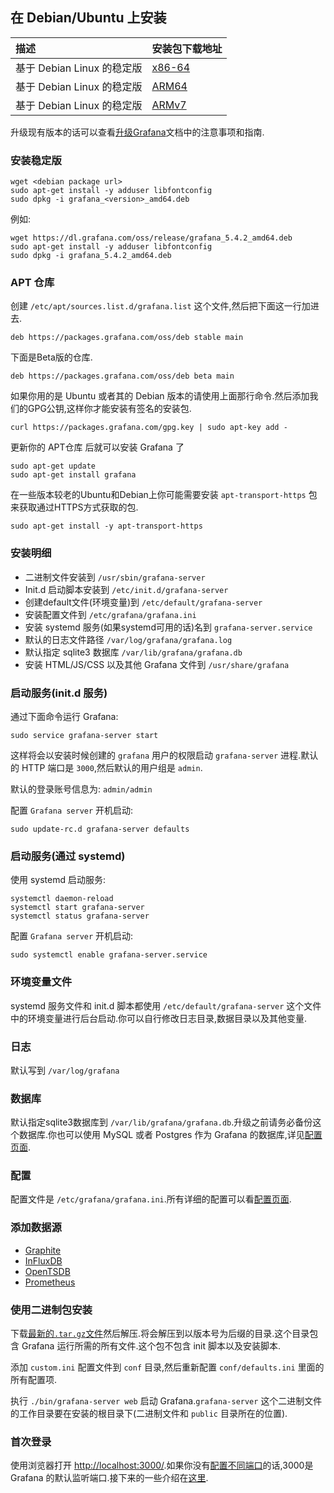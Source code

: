 ## 在 Debian/Ubuntu 上安装
| 描述 | 安装包下载地址 |
| :----- | :----- |
| 基于 Debian Linux 的稳定版 | [x86-64](https://grafana.com/grafana/download?platform=linux) |
| 基于 Debian Linux 的稳定版 | [ARM64](https://grafana.com/grafana/download?platform=arm) |
| 基于 Debian Linux 的稳定版 |[ARMv7](https://grafana.com/grafana/download?platform=arm) |

升级现有版本的话可以查看[升级Grafana](http://docs.grafana.org/installation/upgrading/)文档中的注意事项和指南.

### 安装稳定版
```
wget <debian package url>
sudo apt-get install -y adduser libfontconfig
sudo dpkg -i grafana_<version>_amd64.deb
```
例如:
```
wget https://dl.grafana.com/oss/release/grafana_5.4.2_amd64.deb
sudo apt-get install -y adduser libfontconfig
sudo dpkg -i grafana_5.4.2_amd64.deb
```

### APT 仓库
创建 `/etc/apt/sources.list.d/grafana.list` 这个文件,然后把下面这一行加进去.
```
deb https://packages.grafana.com/oss/deb stable main
```
下面是Beta版的仓库.
```
deb https://packages.grafana.com/oss/deb beta main
```
如果你用的是 Ubuntu 或者其的 Debian 版本的请使用上面那行命令.然后添加我们的GPG公钥,这样你才能安装有签名的安装包.
```
curl https://packages.grafana.com/gpg.key | sudo apt-key add -
```
更新你的 APT仓库 后就可以安装 Grafana 了
```
sudo apt-get update
sudo apt-get install grafana
```
在一些版本较老的Ubuntu和Debian上你可能需要安装 `apt-transport-https` 包来获取通过HTTPS方式获取的包.
```
sudo apt-get install -y apt-transport-https
```

### 安装明细
* 二进制文件安装到 `/usr/sbin/grafana-server`
* Init.d 启动脚本安装到 `/etc/init.d/grafana-server`
* 创建default文件(环境变量)到 `/etc/default/grafana-server`
* 安装配置文件到 `/etc/grafana/grafana.ini`
* 安装 systemd 服务(如果systemd可用的话)名到 `grafana-server.service`
* 默认的日志文件路径 `/var/log/grafana/grafana.log`
* 默认指定 sqlite3 数据库 `/var/lib/grafana/grafana.db`
* 安装 HTML/JS/CSS 以及其他 Grafana 文件到 `/usr/share/grafana`

### 启动服务(init.d 服务)
通过下面命令运行 Grafana:
```
sudo service grafana-server start
```
这样将会以安装时候创建的 `grafana` 用户的权限启动 `grafana-server` 进程.默认的 HTTP 端口是 `3000`,然后默认的用户组是 `admin`.

默认的登录账号信息为: `admin/admin`

配置 `Grafana server` 开机启动:
```
sudo update-rc.d grafana-server defaults
```

### 启动服务(通过 systemd)
使用 systemd 启动服务:
```
systemctl daemon-reload
systemctl start grafana-server
systemctl status grafana-server
```
配置 `Grafana server` 开机启动:
```
sudo systemctl enable grafana-server.service
```

### 环境变量文件
systemd 服务文件和 init.d 脚本都使用 `/etc/default/grafana-server` 这个文件中的环境变量进行后台启动.你可以自行修改日志目录,数据目录以及其他变量.

### 日志
默认写到 `/var/log/grafana`

### 数据库
默认指定sqlite3数据库到 `/var/lib/grafana/grafana.db`.升级之前请务必备份这个数据库.你也可以使用 MySQL 或者 Postgres 作为 Grafana 的数据库,详见[配置页面](http://docs.grafana.org/installation/configuration/#database).

### 配置
配置文件是 `/etc/grafana/grafana.ini`.所有详细的配置可以看[配置页面](http://docs.grafana.org/installation/configuration/).

### 添加数据源
* [Graphite](http://docs.grafana.org/features/datasources/graphite/)
* [InFluxDB](http://docs.grafana.org/features/datasources/influxdb/)
* [OpenTSDB](http://docs.grafana.org/features/datasources/opentsdb/)
* [Prometheus](http://docs.grafana.org/features/datasources/prometheus/)

### 使用二进制包安装
下载[最新的`.tar.gz`文件](https://grafana.com/get)然后解压.将会解压到以版本号为后缀的目录.这个目录包含 Grafana 运行所需的所有文件.这个包不包含 init 脚本以及安装脚本.

添加 `custom.ini` 配置文件到 `conf` 目录,然后重新配置 `conf/defaults.ini` 里面的所有配置项.

执行 `./bin/grafana-server web` 启动 Grafana.`grafana-server` 这个二进制文件的工作目录要在安装的根目录下(二进制文件和 `public` 目录所在的位置).

### 首次登录
使用浏览器打开 [http://localhost:3000/](http://localhost:3000/).如果你没有[配置不同端口](http://docs.grafana.org/installation/configuration/#http-port)的话,3000是 Grafana 的默认监听端口.接下来的一些介绍在[这里](http://docs.grafana.org/guides/getting_started/). 
